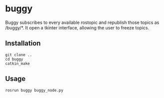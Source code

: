 # buggy

Buggy subscribes to every available rostopic and republish those topics as /buggy/*.
It open a tkinter interface, allowing the user to freeze topics.

## Installation

```
git clone ..
cd buggy
catkin_make
```
## Usage
```
rosrun buggy buggy_node.py
```